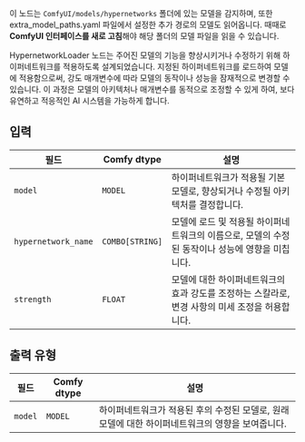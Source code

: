 이 노드는 `ComfyUI/models/hypernetworks` 폴더에 있는 모델을 감지하며, 또한 extra_model_paths.yaml 파일에서 설정한 추가 경로의 모델도 읽어옵니다. 때때로 **ComfyUI 인터페이스를 새로 고침**해야 해당 폴더의 모델 파일을 읽을 수 있습니다.

HypernetworkLoader 노드는 주어진 모델의 기능을 향상시키거나 수정하기 위해 하이퍼네트워크를 적용하도록 설계되었습니다. 지정된 하이퍼네트워크를 로드하여 모델에 적용함으로써, 강도 매개변수에 따라 모델의 동작이나 성능을 잠재적으로 변경할 수 있습니다. 이 과정은 모델의 아키텍처나 매개변수를 동적으로 조정할 수 있게 하여, 보다 유연하고 적응적인 AI 시스템을 가능하게 합니다.

## 입력

| 필드                 | Comfy dtype       | 설명                                                                                  |
|-----------------------|-------------------|----------------------------------------------------------------------------------------------|
| `model`               | `MODEL`           | 하이퍼네트워크가 적용될 기본 모델로, 향상되거나 수정될 아키텍처를 결정합니다. |
| `hypernetwork_name`  | `COMBO[STRING]`   | 모델에 로드 및 적용될 하이퍼네트워크의 이름으로, 모델의 수정된 동작이나 성능에 영향을 미칩니다. |
| `strength`            | `FLOAT`           | 모델에 대한 하이퍼네트워크의 효과 강도를 조정하는 스칼라로, 변경 사항의 미세 조정을 허용합니다. |

## 출력 유형

| 필드   | Comfy dtype | 설명                                                              |
|---------|-------------|--------------------------------------------------------------------------|
| `model` | `MODEL`     | 하이퍼네트워크가 적용된 후의 수정된 모델로, 원래 모델에 대한 하이퍼네트워크의 영향을 보여줍니다. |
